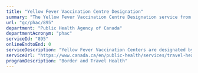 ```yaml
---
title: "Yellow Fever Vaccination Centre Designation"
summary: "The Yellow Fever Vaccination Centre Designation service from Public Health Agency of Canada is not available end-to-end online, according to the GC Service Inventory."
url: "gc/phac/895"
department: "Public Health Agency of Canada"
departmentAcronym: "phac"
serviceId: "895"
onlineEndtoEnd: 0
serviceDescription: "Yellow Fever Vaccination Centers are designated by the Public Health Agency of Canada, on behalf of Canada, in order to meet the requirements of the International Health Regulations.  A certificate is issued to health professionals authorizing them to provide the yellow fever vaccination."
serviceUrl: "https://www.canada.ca/en/public-health/services/travel-health/yellow-fever.html"
programDescription: "Border and Travel Health"
---
```

